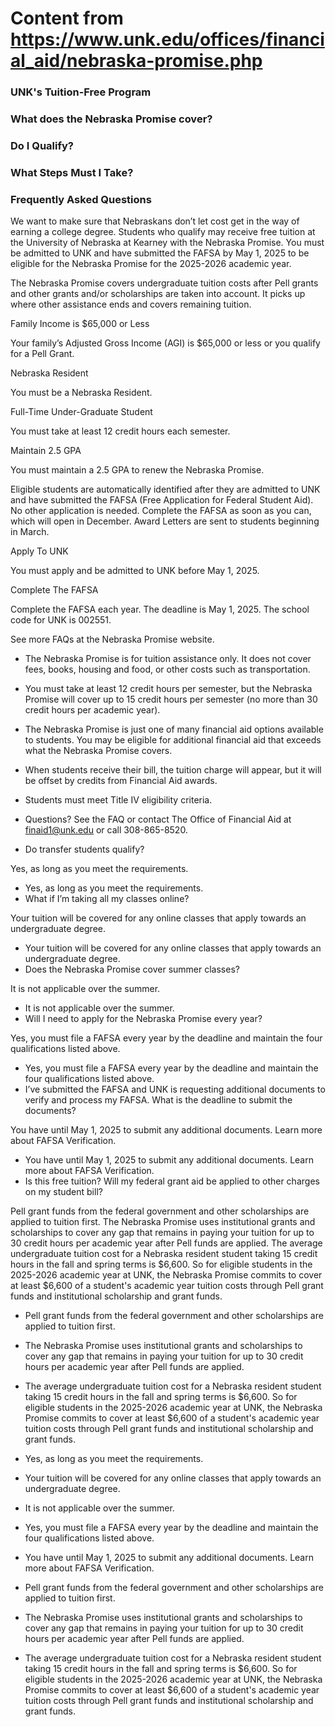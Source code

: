 # Content from https://www.unk.edu/offices/financial_aid/nebraska-promise.php

### UNK's Tuition-Free Program

### What does the Nebraska Promise cover?

### Do I Qualify?

### What Steps Must I Take?

### Frequently Asked Questions

We want to make sure that Nebraskans don’t let cost get in the way of earning a college degree. Students who qualify may receive free tuition at the University of Nebraska at Kearney with the Nebraska Promise. You must be admitted to UNK and have submitted the FAFSA by May 1, 2025 to be eligible for the Nebraska Promise for the 2025-2026 academic year.

The Nebraska Promise covers undergraduate tuition costs after Pell grants and other grants and/or scholarships are taken into account. It picks up where other assistance ends and covers remaining tuition.

Family Income is $65,000 or Less

Your family’s Adjusted Gross Income (AGI) is $65,000 or less or you qualify for a Pell Grant.

Nebraska Resident

You must be a Nebraska Resident.

Full-Time Under-Graduate Student

You must take at least 12 credit hours each semester.

Maintain 2.5 GPA

You must maintain a 2.5 GPA to renew the Nebraska Promise.

Eligible students are automatically identified after they are admitted to UNK and have submitted the FAFSA (Free Application for Federal Student Aid). No other application is needed. Complete the FAFSA as soon as you can, which will open in December. Award Letters are sent to students beginning in March.

Apply To UNK

You must apply and be admitted to UNK before May 1, 2025.

Complete The FAFSA

Complete the FAFSA each year. The deadline is May 1, 2025. The school code for UNK is 002551.

See more FAQs at the Nebraska Promise website.

- The Nebraska Promise is for tuition assistance only. It does not cover fees, books, housing and food, or other costs such as transportation.
- You must take at least 12 credit hours per semester, but the Nebraska Promise will cover up to 15 credit hours per semester (no more than 30 credit hours per academic year).
- The Nebraska Promise is just one of many financial aid options available to students. You may be eligible for additional financial aid that exceeds what the Nebraska Promise covers.
- When students receive their bill, the tuition charge will appear, but it will be offset by credits from Financial Aid awards.
- Students must meet Title IV eligibility criteria.
- Questions? See the FAQ or contact The Office of Financial Aid at finaid1@unk.edu or call 308-865-8520.

- Do transfer students qualify?

Yes, as long as you meet the requirements.
- Yes, as long as you meet the requirements.
- What if I’m taking all my classes online?

Your tuition will be covered for any online classes that apply towards an undergraduate degree.
- Your tuition will be covered for any online classes that apply towards an undergraduate degree.
- Does the Nebraska Promise cover summer classes?

It is not applicable over the summer.
- It is not applicable over the summer.
- Will I need to apply for the Nebraska Promise every year?

Yes, you must file a FAFSA every year by the deadline and maintain the four qualifications listed above.
- Yes, you must file a FAFSA every year by the deadline and maintain the four qualifications listed above.
- I’ve submitted the FAFSA and UNK is requesting additional documents to verify and process my FAFSA. What is the deadline to submit the documents?

You have until May 1, 2025 to submit any additional documents. Learn more about FAFSA Verification.
- You have until May 1, 2025 to submit any additional documents. Learn more about FAFSA Verification.
- Is this free tuition? Will my federal grant aid be applied to other charges on my student bill?

Pell grant funds from the federal government and other scholarships are applied to tuition first.
The Nebraska Promise uses institutional grants and scholarships to cover any gap that remains in paying your tuition for up to 30 credit hours per academic year after Pell funds are applied.
The average undergraduate tuition cost for a Nebraska resident student taking 15 credit hours in the fall and spring terms is $6,600. So for eligible students in the 2025-2026 academic year at UNK, the Nebraska Promise commits to cover at least $6,600 of a student's academic year tuition costs through Pell grant funds and institutional scholarship and grant funds.
- Pell grant funds from the federal government and other scholarships are applied to tuition first.
- The Nebraska Promise uses institutional grants and scholarships to cover any gap that remains in paying your tuition for up to 30 credit hours per academic year after Pell funds are applied.
- The average undergraduate tuition cost for a Nebraska resident student taking 15 credit hours in the fall and spring terms is $6,600. So for eligible students in the 2025-2026 academic year at UNK, the Nebraska Promise commits to cover at least $6,600 of a student's academic year tuition costs through Pell grant funds and institutional scholarship and grant funds.

- Yes, as long as you meet the requirements.

- Your tuition will be covered for any online classes that apply towards an undergraduate degree.

- It is not applicable over the summer.

- Yes, you must file a FAFSA every year by the deadline and maintain the four qualifications listed above.

- You have until May 1, 2025 to submit any additional documents. Learn more about FAFSA Verification.

- Pell grant funds from the federal government and other scholarships are applied to tuition first.
- The Nebraska Promise uses institutional grants and scholarships to cover any gap that remains in paying your tuition for up to 30 credit hours per academic year after Pell funds are applied.
- The average undergraduate tuition cost for a Nebraska resident student taking 15 credit hours in the fall and spring terms is $6,600. So for eligible students in the 2025-2026 academic year at UNK, the Nebraska Promise commits to cover at least $6,600 of a student's academic year tuition costs through Pell grant funds and institutional scholarship and grant funds.

